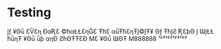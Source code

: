 # Testing
Įƒ ¥Θǖ ƐѶƐƞ ƉαƦƐ ©ħαŁŁƐƞĞƐ ŦħƐ αǖŦħƐƞŦĮ©ĮŦ¥ Θƒ ŦħĮƧ ƦƐƥΘ Į ƜĮŁŁ ħǖƞŦ ¥Θǖ ǖƥ αƞƉ ƧħΘŦŦƐƉ ΜƐ ¥Θǖ ƜΘŦ Μ888888 ¹²³¹²³¹²³¹²³
